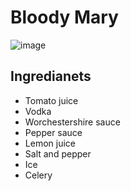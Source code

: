 # Bloody Mary

![image](https://user-images.githubusercontent.com/35531751/139215607-7340deea-eff6-4f8f-aba1-f815a9257146.png)


## Ingredianets
- Tomato juice
- Vodka
- Worchestershire sauce
- Pepper sauce
- Lemon juice
- Salt and pepper
- Ice
- Celery


